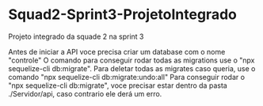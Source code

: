 # Squad2-Sprint3-ProjetoIntegrado
Projeto integrado da squade 2 na sprint 3

Antes de iniciar a API voce precisa criar um database com o nome "controle"
O comando para conseguir rodar todas as migrations use o "npx sequelize-cli db:migrate".
Para deletar todas as migrates caso queria, use o comando "npx sequelize-cli db:migrate:undo:all"
Para conseguir rodar o "npx sequelize-cli db:migrate", voce precisar estar dentro da pasta ./Servidor/api, caso contrario ele derá um erro.

